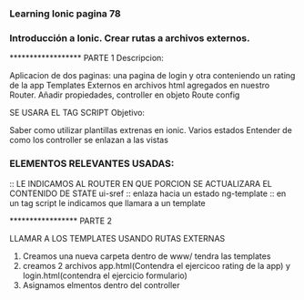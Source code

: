 ### Learning Ionic pagina 78

### Introducción a Ionic. Crear rutas a archivos externos.
******************	PARTE 1
Descripcion: 

Aplicacion de dos paginas: una pagina de login y otra conteniendo un rating de la app
Templates Externos en archivos html agregados en nuestro Router. Añadir propiedades, controller en objeto Route config

SE USARA EL TAG SCRIPT
Objetivo:

Saber como utilizar plantillas extrenas en ionic. Varios estados
Entender de como los controller se enlazan a las vistas

### ELEMENTOS RELEVANTES USADAS:

<ion-nav-view class="has-header"></ion-nav-view> :: LE INDICAMOS AL ROUTER EN QUE PORCION SE ACTUALIZARA EL CONTENIDO DE STATE
ui-sref :: enlaza hacia un estado
ng-template :: en un tag script le indicamos que llamara a un template 



***************** PARTE 2

LLAMAR A LOS TEMPLATES USANDO RUTAS EXTERNAS

1. Creamos una nueva carpeta dentro de www/ tendra las templates
2.  creamos 2 archivos app.html(Contendra el ejercicoo rating de la app) y login.html(contendra el ejercicio formulario)
3. Asignamos elmentos dentro del controller